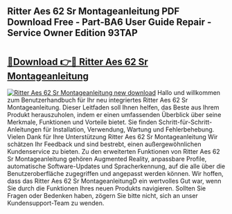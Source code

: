 ## Ritter Aes 62 Sr Montageanleitung PDF Download Free - Part-BA6 User Guide Repair - Service Owner Edition 93TAP

# <h2><a href="http://df7rr2a.blite.top/?on=Ritter+Aes+62+Sr+Montageanleitung">🔗Download 👉🔴 Ritter Aes 62 Sr Montageanleitung</a></h2>

[![Ritter Aes 62 Sr Montageanleitung new download](https://i.imgur.com/lujVjoI.png)](http://df7rr2a.blite.top/?on=Ritter+Aes+62+Sr+Montageanleitung)
Hallo und willkommen zum Benutzerhandbuch für Ihr neu integriertes Ritter Aes 62 Sr Montageanleitung. Dieser Leitfaden soll Ihnen helfen, das Beste aus Ihrem Produkt herauszuholen, indem er einen umfassenden Überblick über seine Merkmale, Funktionen und Vorteile bietet. Sie finden Schritt-für-Schritt-Anleitungen für Installation, Verwendung, Wartung und Fehlerbehebung. Vielen Dank für Ihre Unterstützung Ritter Aes 62 Sr Montageanleitung Wir schätzen Ihr Feedback und sind bestrebt, einen außergewöhnlichen Kundenservice zu bieten. Zu den erweiterten Funktionen von Ritter Aes 62 Sr Montageanleitung gehören Augmented Reality, anpassbare Profile, automatische Software-Updates und Spracherkennung, auf die alle über die Benutzeroberfläche zugegriffen und angepasst werden können. Wir hoffen, dass das Ritter Aes 62 Sr MontageanleitungD ein wertvolles Gut war, wenn Sie durch die Funktionen Ihres neuen Produkts navigieren. Sollten Sie Fragen oder Bedenken haben, zögern Sie bitte nicht, sich an unser Kundensupport-Team zu wenden.
